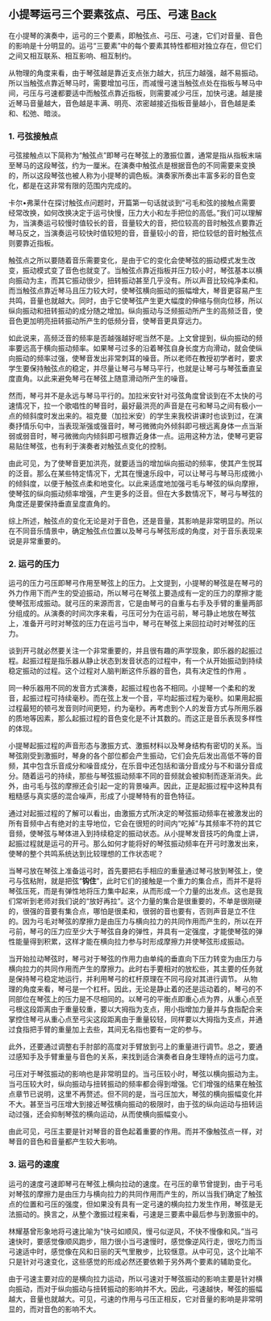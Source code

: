 ## 小提琴运弓三个要素弦点、弓压、弓速 [Back](../README.md)

在小提琴的演奏中，运弓的三个要素，即触弦点、弓压、弓速，它们对音量、音色的影响是十分明显的。运弓“三要素”中的每个要素其特性都相对独立存在，但它们之间又相互联系、相互影响、相互制约。

从物理的角度来看，由于琴弦越是靠近支点张力越大，抗压力越强，越不易振动。所以当触弦点靠近琴马时，需要增加弓压，而减慢弓速当触弦点处在指板与琴马中间，弓压与弓速都要适中而触弦点靠近指板，则需要减少弓压，加快弓速。越是接近琴马音量越大，音色越是丰满、明亮、浓密越接近指板音量越小，音色越是柔和、松弛、暗淡。

### 1. 弓弦接触点

弓弦接触点以下简称为“触弦点”即琴弓在琴弦上的激振位置，通常是指从指板末端至琴马的这段琴弦，约为一厘米。在演奏中触弦点是根据音色的不同需要来变换的，所以这段琴弦也被人称为小提琴的调色板。演奏家所奏出丰富多彩的音色变化，都是在这非常有限的范围内完成的。

卡尔•弗莱什在探讨触弦点问题时，开篇第一句话就谈到“弓毛和弦的接触点需要经常改换，如何改换决定于运弓快慢，压力大小和左手把位的高低。”我们可以理解为，当演奏运弓较慢时值较长的音，音量较大的音，把位较高的音时触弦点要靠近琴马反之，当演奏运弓较快时值较短的音，音量较小的音，把位较低的音时触弦点则要靠近指板。

触弦点之所以要随着音乐需要变化，是由于它的变化会使琴弦的振动模式发生改变，振动模式变了音色也就变了。当触弦点靠近指板并压力较小时，琴弦基本以横向振动为主，而其它振动很少，扭转振动甚至几乎没有。所以声音比较纯净柔和。而当触弦点靠近琴马且压力较大时，使琴弦横向振动的振幅增大，琴音更容易产生共鸣，音量也就越大。同时，由于它使琴弦产生更大幅度的伸缩与侧向位移，所以纵向振动和扭转振动的成分随之增加。纵向振动与泛频振动所产生的高频泛音，使音色更加明亮扭转振动所产生的低频分音，使琴音更具穿远力。

如此说来，高频泛音的频率是否越强越好呢当然不是。上文曾提到，纵向振动的频率要远高于横向振动频率。如果琴弓过多的沿着琴弦自身长度方向滑动，就会使纵向振动的频率过强，使琴音发出非常刺耳的噪音。所以老师在教授初学者时，要求学生要保持触弦点的稳定，并尽量让琴弓与琴马平行，也就是让琴弓与琴弦垂直呈度直角。以此来避免琴弓在琴弦上随意滑动所产生的噪音。

然而，琴弓并不是永远与琴马平行的。加拉米安针对弓弦角度曾谈到在不太快的弓速情况下，拉一个歌唱性的琴音时，最好最洪亮的声音是在弓和琴马之间有极小一点的倾斜度时发出来的。祖克曼（加拉米安）的学生来我校讲课时也谈到过，在演奏抒情乐句中，当表现渐强或强音时，琴弓微微向外倾斜即弓根远离身体一点当渐弱或弱音时，琴弓微微向内倾斜即弓根靠近身体一点。运用这种方法，使琴弓更容易贴住琴弦，也有利于演奏者对触弦点变化的控制。

由此可见，为了使琴音更加洪亮，就要适当的增加纵向振动的频率，使其产生悦耳的泛音。那么在某些特定情况下，尤其在慢速乐段中，可以让琴弓与琴马形成微小的倾斜度，以便于触弦点柔和地变化。以此来适度地加强弓毛与琴弦的纵向摩擦，使琴弦的纵向振动频率增强，产生更多的泛音。但在大多数情况下，琴弓与琴弦的角度还是要保持垂直呈度直角的。

综上所述，触弦点的变化无论是对于音色，还是音量，其影响是非常明显的。所以在不同音乐情景中，确定触弦点位置以及琴弓与琴弦形成的角度，对于音乐表现来说是非常重要的。

### 2. 运弓的压力

运弓的压力弓压即琴弓作用至琴弦上的压力。上文提到，小提琴的琴弦是在琴弓的外力作用下而产生的受迫振动，所以琴弓在琴弦上要造成有一定的压力的摩擦才能使琴弦形成振动。就弓压的来源而言，它是由琴弓的自重与右手及手臂的重量两部分组成的。从演奏的时间次序来看，弓压可分为在运弓前，琴弓静止地放在琴弦上，准备开弓时对琴弦的压力在运弓当中，琴弓在琴弦上来回拉动时对琴弦的压力。

谈到开弓就必然要关注一个非常重要的，并且很有趣的声学现象，即乐器的起振过程。起振过程是指乐器从静止状态到发音状态的过程中，有一个从开始振动到持续稳定振动的过程。这个过程对人脑判断这件乐器的音色，具有决定性的作用 。

同一种乐器用不同的发音方式演奏，起振过程也各不相同。小提琴一个柔和的发音，起振过程可持续毫秒。而在弦上发一个音，平均起振过程为毫秒。如果用起振过程最短的顿弓发音则时间更短，约为毫秒。再考虑到个人的发音方式与所用乐器的质地等因素，那么起振过程的音色变化是不计其数的。而这正是音乐表现多样性的体现。

小提琴起振过程的声音形态与激振方式、激振材料以及琴身结构有密切的关系。当琴弦刚受到激振时，琴身的各个部位都会产生振动，它们会先后发出高低不等的音频，其中包含乐音成分和噪音成分，在乐音中还包括和谐分音成分与不和谐分音成分。随着运弓的持续，那些与琴弦振动频率不同的音频就会被抑制而逐渐消失。此外，由弓毛与弦的摩擦还会引起一定的背景噪声。因此，正是起振过程中这种具有粗糙感与真实感的混合噪声，形成了小提琴特有的音色特征。

通过对起振过程的了解可以看出，由激振方式所决定的琴弦振动频率在被激发出的所有音频中占有绝对的主导地位，它会在很短的时间内“吃掉”与其频率不符的其它音频，使琴弦与琴体进入到持续稳定的振动状态。从小提琴发音技巧的角度上讲，起振过程就是运弓的开弓。那么如何才能将好的琴弦振动频率在开弓时激发出来，使琴的整个共鸣系统达到比较理想的工作状态呢？

当琴弓放在琴弦上准备运弓时，首先要把右手相应的重量通过琴弓放到琴弦上，使弓与弦粘附，就是把弦“**钩住**”，此时它们的接触是一个重力的集合点，而并不是将琴弦压死，而是有弹性地将压力集中起来，从而形成一个力量的出发点。这也是我们常听到老师对我们说的“放好再拉”。这个力量的集合是很重要的，不单是很刚硬的，很强的音要有集合点，哪怕是很柔和，很弱的音也要有，否则声音是立不住的。因为弓毛对琴弦的摩擦力是由压力与横向拉力的共同作用而产生的，所以在开弓前，琴弓的压力应至少大于琴弦自身的弹性，并具有一定强度，才能使琴弦的弹性能量得到积累，这样才能在横向拉力参与时形成摩擦力并使琴弦形成振动。

当开始拉动琴弦时，琴弓对于琴弦的作用力由单纯的垂直向下压力转变为由压力与横向拉力的共同作用而产生的摩擦力。此时右手要相对的放松些，其主要的任务就是保持琴弓稳定地运行，并利用琴弓的杠杆原理在不同弓段对其进行调节。
从物理的角度来看，琴弓是一个杠杆。因此，无论是静止着的还是运动着的，琴弓的不同部位在琴弦上的压力是不尽相同的。以琴弓的平衡点即重心点为界，从重心点至弓根这段距离由于重量较重，要以大拇指为支点，用小指增加力量并与食指配合来掌控住琴弓从重心点至弓尖这段距离由于重量较轻，同样要以大拇指为支点，并通过食指把手臂的重量加上去些，其间无名指也要有一定的参与。

此外，还要通过调整右手肘部的高度对手臂放到弓上的重量进行调节。总之，要通过感知手及手臂重量与音色的关系，来找到适合演奏者自身生理特点的运弓力度。

弓压对于琴弦振动的影响也是非常明显的。当弓压较小时，琴弦以横向振动为主。当弓压较大时，纵向振动与扭转振动的频率都会得到增强。它们增强的结果在触弦点章节已说明，这里不再赘述。但不同的是，当弓压加大，琴弦的横向振幅变化并不大。甚至当弓压增大到接近琴弦横向振动的极限时，由于弦的纵向运动与扭转运动过强，还会抑制琴弦的横向运动，从而使横向振幅变小。

由此可见，弓压主要是针对琴音的音色起着重要的作用。而并不像触弦点一样，对琴音的音色和音量都产生较大影响。

### 3. 运弓的速度

运弓的速度弓速即琴弓在琴弦上横向拉动的速度。在弓压的章节曾提到，由于弓毛对琴弦的摩擦力是由压力与横向拉力的共同作用而产生的，所以当我们确定了触弦点的位置和弓压的强度，但如果没有具有一定弓速的横向拉力发生作用，琴弦是无法振动的。换言之，从整个激振过程来看，弓速是三要素中最后参与到激振中的。

林耀基曾形象地将弓速比喻为“快弓如顺风，慢弓似逆风，不快不慢像和风。”当弓速快时，要感觉像顺风跑步，阻力很小当弓速慢时，感觉像逆风行走，很吃力而当弓速适中时，感觉像在风和日丽的天气里散步，比较惬意。从中可见，这个比喻不只是针对弓速变化，这些感觉的形成必然还要依赖于另外两个要素的辅助变化。

由于弓速主要对应的是横向拉力运动，所以弓速对于琴弦振动的影响主要是针对横向振动，而对于纵向振动与扭转振动的影响并不大。因此，弓速越快，琴弦的振幅越大，音量也就越大。可见，弓速的作用与弓压正相反，它对音量的影响是非常明显的，而对音色的影响不大。
